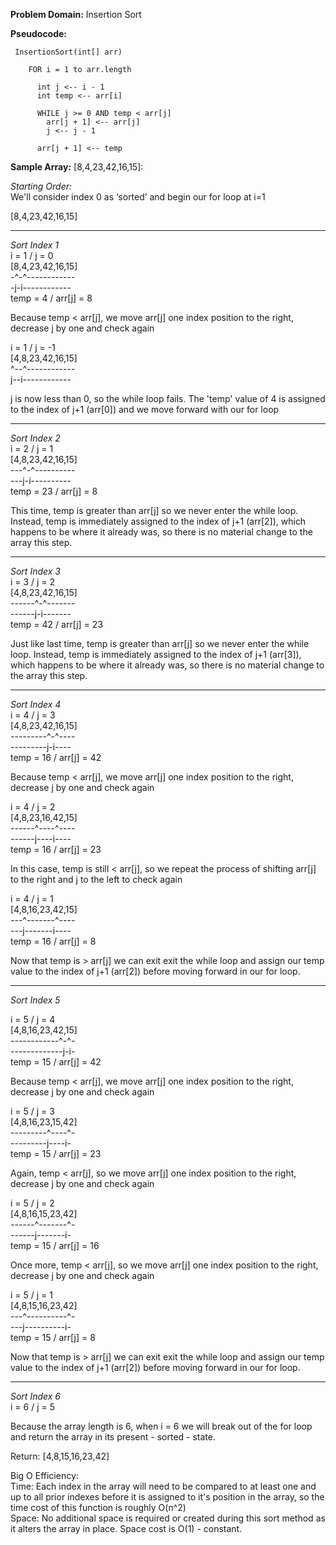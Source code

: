 **Problem Domain:** Insertion Sort

**Pseudocode:**

``` 
 InsertionSort(int[] arr)
  
    FOR i = 1 to arr.length
    
      int j <-- i - 1
      int temp <-- arr[i]
      
      WHILE j >= 0 AND temp < arr[j]
        arr[j + 1] <-- arr[j]
        j <-- j - 1
        
      arr[j + 1] <-- temp
```
**Sample Array:** [8,4,23,42,16,15]: 

*Starting Order:*  
We'll consider index 0 as ‘sorted’ and begin our for loop at i=1

[8,4,23,42,16,15]

---

*Sort Index 1*  
i = 1 / j = 0   
[8,4,23,42,16,15]  
-^-^------------  
-j-i------------  
temp = 4 / arr[j] = 8  


Because temp < arr[j], we move arr[j] one index position to the right, decrease j by one and check again  

i = 1 / j = -1   
[4,8,23,42,16,15]  
^--^------------  
j--i------------  


j is now less than 0, so the while loop fails.  The 'temp' value of 4 is assigned to the index of j+1 (arr[0]) and we move forward with our for loop

---

*Sort Index 2*  
i = 2 / j = 1   
[4,8,23,42,16,15]  
---^-^----------  
---j-i----------  
temp = 23 / arr[j] = 8  

This time, temp is greater than arr[j] so we never enter the while loop.  Instead, temp is immediately assigned to the index of j+1 (arr[2]), which happens to be where it already was, so there is no material change to the array this step.  

---

*Sort Index 3*  
i = 3 / j = 2   
[4,8,23,42,16,15]  
------^-^-------  
------j-i-------  
temp = 42 / arr[j] = 23  

Just like last time, temp is greater than arr[j] so we never enter the while loop.  Instead, temp is immediately assigned to the index of j+1 (arr[3]), which happens to be where it already was, so there is no material change to the array this step.  

---

*Sort Index 4*  
i = 4 / j = 3  
[4,8,23,42,16,15]  
---------^-^----  
---------j-i----  
temp = 16 / arr[j] = 42  

Because temp < arr[j], we move arr[j] one index position to the right, decrease j by one and check again  

i = 4 / j = 2  
[4,8,23,16,42,15]  
------^----^----  
------j----i----  
temp = 16 / arr[j] = 23  

In this case, temp is still < arr[j], so we repeat the process of shifting arr[j] to the right and j to the left to check again

i = 4 / j = 1  
[4,8,16,23,42,15]  
---^-------^----  
---j-------i----  
temp = 16 / arr[j] = 8  

Now that temp is > arr[j] we can exit exit the while loop and assign our temp value to the index of j+1 (arr[2]) before moving forward in our for loop.

---

*Sort Index 5*

i = 5 / j = 4  
[4,8,16,23,42,15]  
------------^-^-  
-------------j-i-  
temp = 15 / arr[j] = 42  

Because temp < arr[j], we move arr[j] one index position to the right, decrease j by one and check again  

i = 5 / j = 3  
[4,8,16,23,15,42]  
---------^----^-  
---------j----i-  
temp = 15 / arr[j] = 23  

Again, temp < arr[j], so we move arr[j] one index position to the right, decrease j by one and check again  

i = 5 / j = 2  
[4,8,16,15,23,42]  
------^-------^-  
------j-------i-  
temp = 15 / arr[j] = 16  

Once more, temp < arr[j], so we move arr[j] one index position to the right, decrease j by one and check again  

i = 5 / j = 1  
[4,8,15,16,23,42]  
---^----------^-  
---j----------i-  
temp = 15 / arr[j] = 8  

Now that temp is > arr[j] we can exit exit the while loop and assign our temp value to the index of j+1 (arr[2]) before moving forward in our for loop.

---

*Sort Index 6*  
i = 6 / j = 5

Because the array length is 6, when i = 6 we will break out of the for loop and return the array in its present - sorted - state.

Return: [4,8,15,16,23,42]  

Big O Efficiency:  
Time: Each index in the array will need to be compared to at least one and up to all prior indexes before it is assigned to it's position in the array, so the time cost of this function is roughly O(n^2)  
Space: No additional space is required or created during this sort method as it alters the array in place.  Space cost is O(1) - constant.
